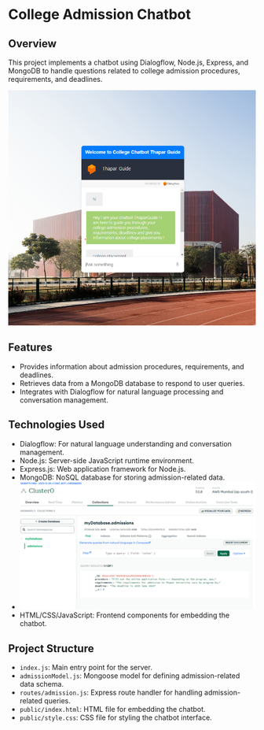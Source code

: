# College Admission Chatbot

## Overview
This project implements a chatbot using Dialogflow, Node.js, Express, and MongoDB to handle questions related to college admission procedures, requirements, and deadlines.

![Chatbot Interface](https://github.com/shavybachata/AIML-Project-Series/blob/main/ChatEX.png?raw=true)



## Features
- Provides information about admission procedures, requirements, and deadlines.
- Retrieves data from a MongoDB database to respond to user queries.
- Integrates with Dialogflow for natural language processing and conversation management.

## Technologies Used
- Dialogflow: For natural language understanding and conversation management.
- Node.js: Server-side JavaScript runtime environment.
- Express.js: Web application framework for Node.js.
- MongoDB: NoSQL database for storing admission-related data.
- ![Chatbot Interface](https://github.com/shavybachata/AIML-Project-Series/blob/main/DataB.png?raw=true)
- HTML/CSS/JavaScript: Frontend components for embedding the chatbot.


## Project Structure
- `index.js`: Main entry point for the server.
- `admissionModel.js`: Mongoose model for defining admission-related data schema.
- `routes/admission.js`: Express route handler for handling admission-related queries.
- `public/index.html`: HTML file for embedding the chatbot.
- `public/style.css`: CSS file for styling the chatbot interface.
